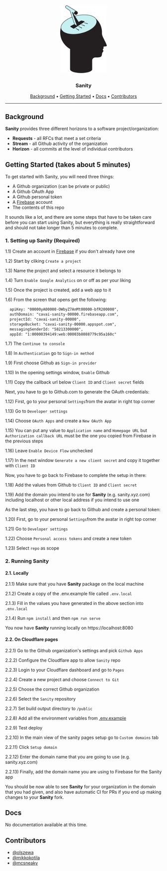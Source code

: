 <h1 align="center">
  <br>
  <a href="https://cavai.com"><img src="https://raw.githubusercontent.com/Cavai/Sanity/main/Sanity-Logo.png" alt="Cavai" width="150"></a>
  <br>
</h1>

<h3 align="center">Sanity</h3>

<p align="center">
  <a href="#background">Background</a> •
  <a href="#getting-started">Getting Started</a> •
  <a href="#docs">Docs</a> •
  <a href="#contributors">Contributors</a>
</p>
<hr>

## Background

**Sanity** provides three different horizons to a software project/organization:

- **Requests** - all RFCs that meet a set criteria
- **Stream** - all Github activity of the organization
- **Horizon** - all commits at the level of individual contributors

## Getting Started (takes about 5 minutes)

To get started with Sanity, you will need three things:

- A Github organization (can be private or public)
- A Github OAuth App
- A Github personal token
- A [Firebase](https://firebase.google.com/) account
- The contents of this repo

It sounds like a lot, and there are some steps that have to be taken care before you can start using Sanity, but everything is really straightforward and should not take longer than 5 minutes to complete.

### 1. Setting up Sanity (Required)

1.1) Create an account in [Firebase](https://console.firebase.google.com/) if you don't already have one

1.2) Start by cliking `Create a project`

1.3) Name the project and select a resource it belongs to

1.4) Turn `Enable Google Analytics` on or off as per your liking

1.5) Once the project is created, add a web app to it

1.6) From the screen that opens get the following:

```
  apiKey: "00000yA00000-OWbyZ7AnMt00000-bfR200000",
  authDomain: "cavai-sanity-00000.firebaseapp.com",
  projectId: "cavai-sanity-00000",
  storageBucket: "cavai-sanity-00000.appspot.com",
  messagingSenderId: "58213300000",
  appId: "1:00000394149:web:00003b8088779c95a160c"
```

1.7) The `Continue to console`

1.8) In `Authentication` go to `Sign-in method`

1.9) First choose Github as `Sign-in provider`

1.10) In the opening settings window, `Enable` Github

1.11) Copy the callback url below `Client ID` and `Client secret` fields

Next, you have to go to Github.com to generate the OAuth credentials:

1.12) First, go to your personal `Settings`from the avatar in right top corner

1.13) Go to `Developer settings`

1.14) Choose `OAuth Apps` and create a `New OAuth App`

1.15) You can put any value to `Application name` and `Homepage URL` but `Authorization callback URL` must be the one you copied from Firebase in the previous steps

1.16) Leave `Enable Device Flow` unchecked

1.17) In the next window `Generate a new client secret` and copy it together with `Client ID`

Now, you have to go back to Firebase to complete the setup in there:

1.18) Add the values from Github to `Client ID` and `Client secret`

1.19) Add the domain you intend to use for **Sanity** (e.g. sanity.xyz.com) including localhost or other local address if you intend to use one

As the last step, you have to go back to Github and create a personal token:

1.20) First, go to your personal `Settings`from the avatar in right top corner

1.21) Go to `Developer settings`

1.22) Choose `Personal access tokens` and create a new token

1.23) Select `repo` as scope

### 2. Running Sanity

#### 2.1. Locally

2.1.1) Make sure that you have **Sanity** package on the local machine

2.1.2) Create a copy of the .env.example file called `.env.local`

2.1.3) Fill in the values you have generated in the above section into `.env.local`

2.1.4) Run `npm install` and then `npm run serve`

You now have **Sanity** running locally on https://localhost:8080

#### 2.2. On Cloudflare pages

2.2.1) Go to the Github organization's settings and pick `Github Apps`

2.2.2) Configure the Cloudflare app to allow `Sanity` repo

2.2.3) Login to your Cloudflare dashboard and go to `Pages`

2.2.4) Create a new project and choose `Connect to Git`

2.2.5) Choose the correct Github organization

2.2.6) Select the `Sanity` repository

2.2.7) Set build output directory to `/public`

2.2.8) Add all the environment variables from [.env.example](.env.example)

2.2.9) Test deploy

2.2.10) In the main view of the sanity pages setup go to `Custom domains` tab

2.2.11) Click `Setup domain`

2.2.12) Enter the domain name that you are going to use (e.g. sanity.xyz.com)

2.2.13) Finally, add the domain name you are using to Firebase for the Sanity app

You should be now able to see **Sanity** for your organization in the domain that you had given, and also have automatic CI for PRs if you end up making changes to your **Sanity** fork.

## Docs

No documentation available at this time.

## Contributors

- [@olszewa](https://github.com/olszewa)
- [@mikkokotila](https://github.com/mikkokotila)
- [@mcsneaky](https://github.com/mcsneaky)
